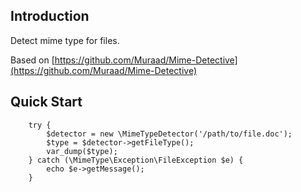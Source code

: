 ## Introduction
Detect mime type for files.

Based on [https://github.com/Muraad/Mime-Detective](https://github.com/Muraad/Mime-Detective)

## Quick Start
```
    try {
        $detector = new \MimeTypeDetector('/path/to/file.doc');
        $type = $detector->getFileType();
        var_dump($type);
    } catch (\MimeType\Exception\FileException $e) {
        echo $e->getMessage();       
    }
```